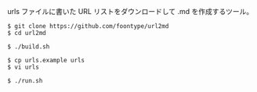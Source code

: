 
urls ファイルに書いた URL リストをダウンロードして .md を作成するツール。

```
$ git clone https://github.com/foontype/url2md
$ cd url2md

$ ./build.sh

$ cp urls.example urls
$ vi urls

$ ./run.sh
```

